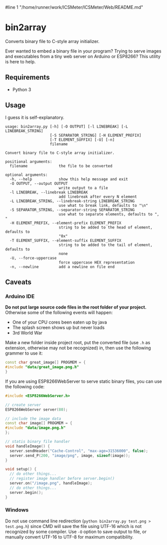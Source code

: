 #line 1 "/home/runner/work/ICSMeter/ICSMeter/Web/README.md"
# bin2array

Converts binary file to C-style array initializer.

Ever wanted to embed a binary file in your program? Trying to serve images and executables from a tiny web server on Arduino or ESP8266? This utility is here to help.

## Requirements

 * Python 3

## Usage

I guess it is self-explanatory.

```
usage: bin2array.py [-h] [-O OUTPUT] [-l LINEBREAK] [-L LINEBREAK_STRING]
                    [-S SEPARATOR_STRING] [-H ELEMENT_PREFIX]
                    [-T ELEMENT_SUFFIX] [-U] [-n]
                    filename

Convert binary file to C-style array initializer.

positional arguments:
  filename              the file to be converted

optional arguments:
  -h, --help            show this help message and exit
  -O OUTPUT, --output OUTPUT
                        write output to a file
  -l LINEBREAK, --linebreak LINEBREAK
                        add linebreak after every N element
  -L LINEBREAK_STRING, --linebreak-string LINEBREAK_STRING
                        use what to break link, defaults to "\n"
  -S SEPARATOR_STRING, --separator-string SEPARATOR_STRING
                        use what to separate elements, defaults to ", "
  -H ELEMENT_PREFIX, --element-prefix ELEMENT_PREFIX
                        string to be added to the head of element, defaults to
                        "0x"
  -T ELEMENT_SUFFIX, --element-suffix ELEMENT_SUFFIX
                        string to be added to the tail of element, defaults to
                        none
  -U, --force-uppercase
                        force uppercase HEX representation
  -n, --newline         add a newline on file end
```

## Caveats

### Arduino IDE

**Do not put large source code files in the root folder of your project.** Otherwise some of the following events will happen:

 * One of your CPU cores been eaten up by java
 * The splash screen shows up but never loads
 * 3rd World War

Make a new folder inside project root, put the converted file (use `.h` as extension, otherwise may not be recognized) in, then use the following grammer to use it:

```C++
const char great_image[] PROGMEM = {
#include "data/great_image.png.h"
}
```

If you are using ESP8266WebServer to serve static binary files, you can use the following code:

```C++
#include <ESP8266WebServer.h>

// create server
ESP8266WebServer server(80);

// include the image data
const char image[] PROGMEM = {
#include "data/image.png.h"
};

// statis binary file handler
void handleImage() {
  server.sendHeader("Cache-Control", "max-age=31536000", false);
  server.send_P(200, "image/png", image, sizeof(image));
}

void setup() {
  // do other things...
  // register image handler before server.begin()
  server.on("/image.png", handleImage);
  // do other things...
  server.begin();
}
```

### Windows

Do not use command line redirection (`python bin2array.py test.png > test.png.h`) since CMD will save the file using UTF-16 which is not recognized by some compiler. Use `-O` option to save output to file, or manually convert UTF-16 to UTF-8 for maximum compatibility.